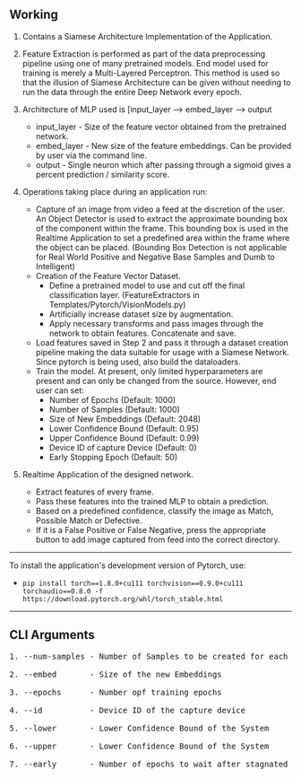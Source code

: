 ## Working

1. Contains a Siamese Architecture Implementation of the Application.


2. Feature Extraction is performed as part of the data preprocessing pipeline using one of many pretrained models. End model used for training is merely a Multi-Layered Perceptron. This method is used so that the illusion of Siamese Architecture can be given without needing to run the data through the entire Deep Network every epoch.


3. Architecture of MLP used is [input_layer --> embed_layer --> output
    - input_layer - Size of the feature vector obtained from the pretrained network.
    - embed_layer - New size of the feature embeddings. Can be provided by user via the command line.
    - output      - Single neuron which after passing through a sigmoid gives a percent prediction / similarity score.


4. Operations taking place during an application run:
    - Capture of an image from video a feed at the discretion of the user. An Object Detector is used to extract the approximate bounding box of the component within the frame. This bounding box is used in the Realtime Application to set a predefined area within the frame where the object can be placed. (Bounding Box Detection is not applicable for Real World Positive and Negative Base Samples and Dumb to Intelligent)
    - Creation of the Feature Vector Dataset.
        - Define a pretrained model to use and cut off the final classification layer. (FeatureExtractors in Templates/Pytorch/VisionModels.py)
        - Artificially increase dataset size by augmentation. 
        - Apply necessary transforms and pass images through the network to obtain features. Concatenate and save.
    - Load features saved in Step 2 and pass it through a dataset creation pipeline making the data suitable for usage with a Siamese Network. Since pytorch is being used, also build the dataloaders.
    - Train the model. At present, only limited hyperparameters are present and can only be changed from the source. However, end user can set:
        - Number of Epochs (Default: 1000)
        - Number of Samples (Default: 1000)
        - Size of New Embeddings (Default: 2048)
        - Lower Confidence Bound (Default: 0.95)
        - Upper Confidence Bound (Default: 0.99)
        - Device ID of capture Device (Default: 0)
        - Early Stopping Epoch (Default: 50)


5. Realtime Application of the designed network.
    - Extract features of every frame.
    - Pass these features into the trained MLP to obtain a prediction.
    - Based on a predefined confidence, classify the image as Match, Possible Match or Defective.
    - If it is a False Positive or False Negative, press the appropriate button to add image captured from feed into the correct directory.

---

To install the application's development version of Pytorch, use:

- `pip install torch==1.8.0+cu111 torchvision==0.9.0+cu111 torchaudio==0.8.0 -f https://download.pytorch.org/whl/torch_stable.html`

---

## CLI Arguments

<pre>
1. --num-samples - Number of Samples to be created for each class in the Dataset

2. --embed       - Size of the new Embeddings

3. --epochs      - Number opf training epochs

4. --id          - Device ID of the capture device

5. --lower       - Lower Confidence Bound of the System

6. --upper       - Lower Confidence Bound of the System

7. --early       - Number of epochs to wait after stagnated validation metrics before stopping the training
</pre>
